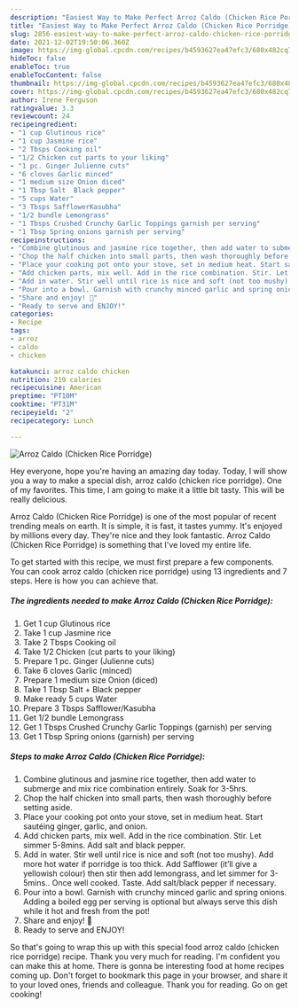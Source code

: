 ```yaml
---
description: "Easiest Way to Make Perfect Arroz Caldo (Chicken Rice Porridge)"
title: "Easiest Way to Make Perfect Arroz Caldo (Chicken Rice Porridge)"
slug: 2856-easiest-way-to-make-perfect-arroz-caldo-chicken-rice-porridge
date: 2021-12-02T19:50:06.360Z
image: https://img-global.cpcdn.com/recipes/b4593627ea47efc3/680x482cq70/arroz-caldo-chicken-rice-porridge-recipe-main-photo.jpg
hideToc: false
enableToc: true
enableTocContent: false
thumbnail: https://img-global.cpcdn.com/recipes/b4593627ea47efc3/680x482cq70/arroz-caldo-chicken-rice-porridge-recipe-main-photo.jpg
cover: https://img-global.cpcdn.com/recipes/b4593627ea47efc3/680x482cq70/arroz-caldo-chicken-rice-porridge-recipe-main-photo.jpg
author: Irene Ferguson
ratingvalue: 3.3
reviewcount: 24
recipeingredient:
- "1 cup Glutinous rice"
- "1 cup Jasmine rice"
- "2 Tbsps Cooking oil"
- "1/2 Chicken cut parts to your liking"
- "1 pc. Ginger Julienne cuts"
- "6 cloves Garlic minced"
- "1 medium size Onion diced"
- "1 Tbsp Salt  Black pepper"
- "5 cups Water"
- "3 Tbsps SafflowerKasubha"
- "1/2 bundle Lemongrass"
- "1 Tbsps Crushed Crunchy Garlic Toppings garnish per serving"
- "1 Tbsp Spring onions garnish per serving"
recipeinstructions:
- "Combine glutinous and jasmine rice together, then add water to submerge and mix rice combination entirely. Soak for 3-5hrs."
- "Chop the half chicken into small parts, then wash thoroughly before setting aside."
- "Place your cooking pot onto your stove, set in medium heat. Start sautéing ginger, garlic, and onion."
- "Add chicken parts, mix well. Add in the rice combination. Stir. Let simmer 5-8mins. Add salt and black pepper."
- "Add in water. Stir well until rice is nice and soft (not too mushy). Add more hot water if porridge is too thick. Add Safflower (it’ll give a yellowish colour) then stir then add lemongrass, and let simmer for 3-5mins.. Once well cooked. Taste. Add salt/black pepper if necessary."
- "Pour into a bowl. Garnish with crunchy minced garlic and spring onions. Adding a boiled egg per serving is optional but always serve this dish while it hot and fresh from the pot!"
- "Share and enjoy! 💟"
- "Ready to serve and ENJOY!"
categories:
- Recipe
tags:
- arroz
- caldo
- chicken

katakunci: arroz caldo chicken 
nutrition: 219 calories
recipecuisine: American
preptime: "PT10M"
cooktime: "PT31M"
recipeyield: "2"
recipecategory: Lunch

---
```



![Arroz Caldo (Chicken Rice Porridge)](https://img-global.cpcdn.com/recipes/b4593627ea47efc3/680x482cq70/arroz-caldo-chicken-rice-porridge-recipe-main-photo.jpg)

Hey everyone, hope you're having an amazing day today. Today, I will show you a way to make a special dish, arroz caldo (chicken rice porridge). One of my favorites. This time, I am going to make it a little bit tasty. This will be really delicious.



Arroz Caldo (Chicken Rice Porridge) is one of the most popular of recent trending meals on earth. It is simple, it is fast, it tastes yummy. It's enjoyed by millions every day. They're nice and they look fantastic. Arroz Caldo (Chicken Rice Porridge) is something that I've loved my entire life.


To get started with this recipe, we must first prepare a few components. You can cook arroz caldo (chicken rice porridge) using 13 ingredients and 7 steps. Here is how you can achieve that.

<!--inarticleads1-->

##### The ingredients needed to make Arroz Caldo (Chicken Rice Porridge):

1. Get 1 cup Glutinous rice
1. Take 1 cup Jasmine rice
1. Take 2 Tbsps Cooking oil
1. Take 1/2 Chicken (cut parts to your liking)
1. Prepare 1 pc. Ginger (Julienne cuts)
1. Take 6 cloves Garlic (minced)
1. Prepare 1 medium size Onion (diced)
1. Take 1 Tbsp Salt + Black pepper
1. Make ready 5 cups Water
1. Prepare 3 Tbsps Safflower/Kasubha
1. Get 1/2 bundle Lemongrass
1. Get 1 Tbsps Crushed Crunchy Garlic Toppings (garnish) per serving
1. Get 1 Tbsp Spring onions (garnish) per serving




<!--inarticleads2-->

##### Steps to make Arroz Caldo (Chicken Rice Porridge):

1. Combine glutinous and jasmine rice together, then add water to submerge and mix rice combination entirely. Soak for 3-5hrs.
1. Chop the half chicken into small parts, then wash thoroughly before setting aside.
1. Place your cooking pot onto your stove, set in medium heat. Start sautéing ginger, garlic, and onion.
1. Add chicken parts, mix well. Add in the rice combination. Stir. Let simmer 5-8mins. Add salt and black pepper.
1. Add in water. Stir well until rice is nice and soft (not too mushy). Add more hot water if porridge is too thick. Add Safflower (it’ll give a yellowish colour) then stir then add lemongrass, and let simmer for 3-5mins.. Once well cooked. Taste. Add salt/black pepper if necessary.
1. Pour into a bowl. Garnish with crunchy minced garlic and spring onions. Adding a boiled egg per serving is optional but always serve this dish while it hot and fresh from the pot!
1. Share and enjoy! 💟
1. Ready to serve and ENJOY!



So that's going to wrap this up with this special food arroz caldo (chicken rice porridge) recipe. Thank you very much for reading. I'm confident you can make this at home. There is gonna be interesting food at home recipes coming up. Don't forget to bookmark this page in your browser, and share it to your loved ones, friends and colleague. Thank you for reading. Go on get cooking!
